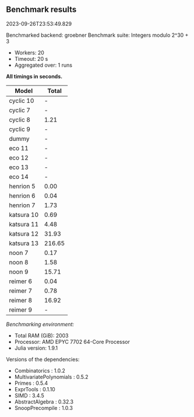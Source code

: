 ## Benchmark results

2023-09-26T23:53:49.829

Benchmarked backend: groebner
Benchmark suite: Integers modulo 2^30 + 3

- Workers: 20
- Timeout: 20 s
- Aggregated over: 1 runs

**All timings in seconds.**

|Model|Total|
|-----|---|
|cyclic 10| - |
|cyclic 7| - |
|cyclic 8|1.21|
|cyclic 9| - |
|dummy| - |
|eco 11| - |
|eco 12| - |
|eco 13| - |
|eco 14| - |
|henrion 5|0.00|
|henrion 6|0.04|
|henrion 7|1.73|
|katsura 10|0.69|
|katsura 11|4.48|
|katsura 12|31.93|
|katsura 13|216.65|
|noon 7|0.17|
|noon 8|1.58|
|noon 9|15.71|
|reimer 6|0.04|
|reimer 7|0.78|
|reimer 8|16.92|
|reimer 9| - |

*Benchmarking environment:*

* Total RAM (GiB): 2003
* Processor: AMD EPYC 7702 64-Core Processor                
* Julia version: 1.9.1

Versions of the dependencies:

* Combinatorics : 1.0.2
* MultivariatePolynomials : 0.5.2
* Primes : 0.5.4
* ExprTools : 0.1.10
* SIMD : 3.4.5
* AbstractAlgebra : 0.32.3
* SnoopPrecompile : 1.0.3

